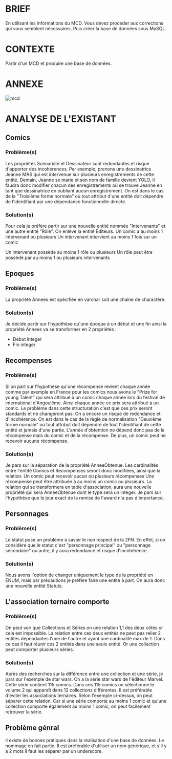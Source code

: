 # BRIEF 
En utilisant les informations du MCD. Vous devez procéder aux corrections qui vous semblent nécessaires. Puis créer la base de données sous MySQL.

# CONTEXTE
Partir d'un MCD et produire une base de données.

# ANNEXE

![mcd](../mcd.png)

# ANALYSE DE L'EXISTANT

## Comics

### Problème(s)
Les propriétés Scénariste et Dessinateur sont redondantes et risque d'apporter des incohérences. Par exemple, prenons une dessinatrice Jeanne MAS qui est intervenue sur plusieurs enregistrements de cette entité. Demain, Jeanne se marie et son nom de famille devient YOLO, il faudra donc modifier chacun des enregistrements où se trouve Jeanne en tant que dessinatrice en oubliant aucun enregistrement.
On est dans le cas de la "Troisième forme normale" où tout attribut d'une entité doit dépendre de l'identifiant par une dépendance fonctionnelle directe.

### Solution(s)

Pour cela je préfère partir sur une nouvelle entité nommée "Intervenants" et une autre entité "Rôle".
On enlève la entité Editeurs.
Un comic a au moins 1 intervenant ou plusieurs 
Un intervenant intervient au moins 1 fois sur un comic 

Un intervenant possède au moins 1 rôle ou plusieurs
Un rôle peut être possédé par au moins 1 ou plusieurs intervenants

## Epoques
### Problème(s)
La propriété Annees est spécifiée en varchar soit une chaîne de charactère.

### Solution(s)
Je décide partir sur l'hypothèse qu'une époque à un début et une fin ainsi la propriété Annees va se transformer en 2 propriétés :
- Debut integer
- Fin integer

## Recompenses

### Problème(s)
Si on part sur l'hypothèse qu'une récompense revient chaque année comme par exemple en France pour les comics nous avons le "Prize for young Talent" qui sera attribué à un comic chaque année lors du festival de international d'Angoulême. Ainsi chaque année ce prix sera attribué à un comic. Le problème dans cette structuration c'est que ces prix seront standards et ne changeront pas. On a encore un risque de redondance et d'incohérence. On est dans le cas de la règle de normalisation "Deuxième forme normale" où tout attribut doit dépendre de tout l'identifiant de cette entité et jamais d'une partie. L'année d'obtention ne dépend donc pas de la récompense mais du comic et de la récompense.
De plus, un comic peut ne recevoir aucune récompense.
### Solution(s)
Je pars sur la séparation de la propriété AnneeObtenue.
Les cardinalités entre l'entité Comics et Recompenses seront donc modifiées, ainsi que la relation.
Un comic peut recevoir aucun ou plusieurs récompenses
Une récompense peut être attribuée à au moins un comic ou plusieurs.
La relation qui se transformera en table d'association, aura une nouvelle propriété qui sera AnneeObtenue dont le type sera un integer. Je pars sur l'hypothèse que le jour exact de la remise de l'award n'a pas d'importance.

## Personnages

### Problème(s)
Le statut pose un problème à savoir le non respect de la 2FN. En effet, si on considère que le statut c'est "personnage principal" ou "personnage secondaire" ou autre, il y aura redondance et risque d'incohérence.

### Solution(s)
Nous avons l'option de changer uniquement le type de la propriété en ENUM, mais par précautions je préfère faire une entité à part. On aura donc une nouvelle entité Statuts.

## L'association ternaire comporte
### Problème(s)
On peut voir que Collections et Séries on une relation 1,1 des deux côtés or cela est impossible. La relation entre ces deux entités ne peut pas relier 2 entités dépendantes l'une de l'autre et ayant une cardinalité max de 1. Dans ce cas il faut réunir ces 2 entités dans une seule entité.
Or une collection peut comporter plusieurs séries.

### Solution(s)
Après des recherches sur la différence entre une collection et une série, je pars sur l'exemple de star wars.
On a la série star wars de l'éditeur Marvel. Cette série contient 115 comics. Dans ces 115 comics on sélectionne le volume 2 qui apparaît dans 12 collections différentes.
Il est préférable d'éviter les associations ternaires. Selon l'exemple ci-dessus, on peut séparer cette relation. Car si une série comporte au moins 1 comic et qu'une collection comporte également au moins 1 comic, on peut facilement retrouver la série.

## Problème génral
Il existe de bonnes pratiques dans la réalisation d'une base de données. Le nommage en fait partie. Il est préférable d'utiliser un nom générique, et s'il y a 2 mots il faut les séparer par un underscore.








